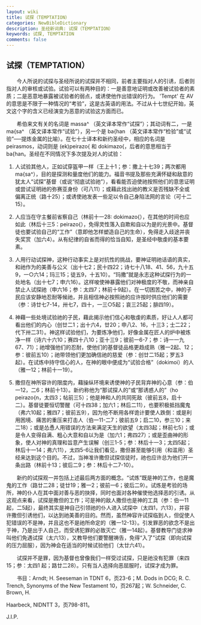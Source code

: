 ```yaml
---
layout: wiki
title: 试探（TEMPTATION）
categories: NewBibleDictionary
description: 圣经新词典: 试探（TEMPTATION）
keywords: 试探, TEMPTATION
comments: false
---
```


## 试探（TEMPTATION）

　　今人所说的试探与圣经所说的试探并不相同，前者主要指对人的引诱，后者则指对人的审核或试验。试验可以有两种目的：一是善意地证明或改善被试验者的素质；二是恶意地暴露被试验者的弱点，或诱使他作出错误的行为。 'Tempt' 在 AV 的意思是不限于一种情况的“考验”，这是古英语的用法。不过从十七世纪开始，英文这个字的含义已经演变为恶意的试验这方面而已。

　　希伯来文有关的名词是 massa^ （英文译本常作“试探”）；其动词有二，一是 ma{sa^ （英文译本常作“试验”），另一个是 ba{han （英文译本常作“检验”或“试验”──提炼金属的比喻）。在七十士译本和新约圣经中，相应的名词是 peirasmos，动词则是 (ek)peirazo{ 和 dokimazo{，后者的意思相当于 ba{han。圣经在不同情况下多次提及对人的试验：

1. 人试验其他人，正如试穿盔甲一样（王上十1；参：撒上十七39；两次都用 ma{sa^），目的是探测和量度他们的能力。福音书提及那些充满怀疑和敌意的犹太人“试探”基督（或说“彻底试验祂”），看看能否迫使祂按照他们的意思证明或尝试证明祂的弥赛亚身份（可八11）；或藉此找出祂的教义是否残缺不全或偏离正统（路十25）；或诱使祂发表一些足以令自己身陷法网的言论（可十二15）。

2. 人应当在守主餐前省察自己（林前十一28: dokimazo{），在其他的时间也应如此（林后十三5：peirazo{），免得灵性落入自欺和自以为是的光景中。基督徒也要试验自己的“工作”（意即他怎样塑造自己的生命），免得走入歧途并丧失奖赏（加六4）。从有纪律的自省而得的恰当自知，是圣经中敬虔的基本要素。

3. 人用行动试探神，这种行动事实上是对抗性的挑战，要神证明祂话语的真实，和祂作为的美善与公义（出十七2；民十四22；诗七十八18、41、56，九十五9，一○六14；玛三15；徒五9，十五10）。“玛撒”就是永志这种试探行为的一处地名（出十七7；申六16）。这样唆使神暴露他们对神极度的不敬，而神亲自禁止人试探祂（申六16；参：太四7；林前十9起）。在一切困苦之中，神的子民应该安静地忍耐等候祂，并且相信神必按照祂的应许按时供应他们的需要（参：诗廿七7-14，卅七7，四十，一三○5起；哀三25起；腓四19）。

4. 神藉一些处境试验祂的子民，藉此揭示他们信心和敬虔的素质，好让人人都可看出他们的内心（创廿二1；出十六4，廿20；申八2、16，十三3；士二22；代下卅二31）。神这样试验他们，为要炼净他们，好像金属在匠人的炉中被炼净一样（诗六十六10；赛四十八10；亚十三9；彼前一6-7；参：诗一一九67、71）；祂增强他们的忍耐，使他们的基督徒品格更趋成熟（雅一2起、12；参：彼前五10）；祂带领他们更加确信祂的慈爱（参：创廿二15起；罗五3起）。在试炼中持守信心的人，在神的眼中便成为“试验合格”（dokimoi）的人（雅一12；林前十一19）。

5. 撒但在神所容许的限度内，藉操纵环境来诱使神的子民背弃神的心意（参：伯一12，二6；林前十13）。新约称他为“那试探人的”或“那诱惑人的”（ho peirazo{n，太四3；帖前三5）；他是神和人的共同死敌（彼前五8，启十二）。基督徒要恒切警醒（可十四38；加六1；林后二11），也要积极抵挡魔鬼（弗六10起；雅四7；彼前五9），因为他不断用各样诡计要使人跌倒：或是利用困境、痛苦的重压来打击人（伯一11-二7；彼前五9；启二10，参三10；来二18）；或是怂恿人用错误的方法来满足天生的欲望（太四3起；林前七5）；或是令人变得自满、粗心大意和自以为是（加六1；弗四27）；或是歪曲神的形象，使人对神的真理和旨意产生误解（创三1-5；参：林后十一3；太四5起；林后十一14；弗六11），太四5-6让我们看见，撒但甚至能够引用（和滥用）圣经来达到这个目的。不过，当神准许撒但试探信徒时，祂也应许总为他们开一条出路（林前十13；彼后二9；参：林后十二7-10）。

　　新约的试探观一并包括上述最后两方面的概念。“试炼”既是神的工作，也是魔鬼的工作（路廿二28；徒廿19；雅一2；彼前一6；彼后二9）。试炼是考验的场所，神的仆人在其中面对善与恶的抉择，同时也面对各种催使他选择恶的引诱。从这观点来看，试探是撒但的工作；可是神的敌人撒但也是神的工具（参：伯一11起，二5起），最终其实是神自己引领祂的仆人进入试探中（太四1，六13），并容许撒但引诱他们，以达到祂美善的目的。然而，虽然神容许试探临到人，但促使人犯错误的不是神，并且这也不是祂所命定的（雅一12-13）。引发罪恶的欲念不是出于神，乃是出于人自己，而受诱犯罪的必致灭亡（雅一14起）。基督教导门徒求神叫他们免遇试探（太六13），又教导他们要警醒祷告，免得“入了”试探（即向试探的压力屈服），因为神会在适当的时候试验他们（太廿六41）。

　　试探并不是罪，因为基督也曾像我们一样受过试探，只是祂没有犯罪（来四15；参：太四1 起；路廿二28）。只有当人选择向恶屈服时，试探才成为罪。

　　书目：Arndt; H. Seeseman in TDNT 6，页23-6；M. Dods in DCG; R. C. Trench, Synonyms of the New Testament 10，页267起；W. Schneider, C. Brown, H.

Haarbeck, NIDNTT 3，页798-811。

J.I.P.








